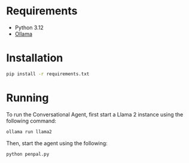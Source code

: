 # Requirements
- Python 3.12
- [Ollama](https://ollama.com/)

# Installation
```sh
pip install -r requirements.txt
```

# Running
To run the Conversational Agent, first start a Llama 2 instance using the following command:

```sh
ollama run llama2
```
Then, start the agent using the following:

```sh
python penpal.py
```
